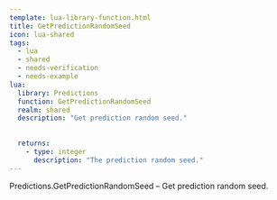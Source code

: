 ```yaml
---
template: lua-library-function.html
title: GetPredictionRandomSeed
icon: lua-shared
tags:
  - lua
  - shared
  - needs-verification
  - needs-example
lua:
  library: Predictions
  function: GetPredictionRandomSeed
  realm: shared
  description: "Get prediction random seed."
  
  
  returns:
    - type: integer
      description: "The prediction random seed."
---
```


<div class="lua__search__keywords">
Predictions.GetPredictionRandomSeed &#x2013; Get prediction random seed.
</div>

